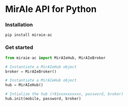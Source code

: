 # MirAIe API for Python

### Installation

```
pip install miraie-ac
```

### Get started

```Python
from miraie-ac import MirAIeHub, MirAIeBroker

# Instantiate a MirAIeHub object
broker = MirAIeBroker()

# Instantiate a MirAIeHub object
hub = MirAIeHub()

# Intialize the hub (+91xxxxxxxxxx, password, broker)
hub.init(mobile, password, broker)
```
